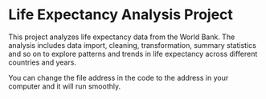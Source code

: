 # Life Expectancy Analysis Project

This project analyzes life expectancy data from the World Bank. The analysis includes data import, cleaning, transformation, summary statistics and so on to explore patterns and trends in life expectancy across different countries and years.

You can change the file address in the code to the address in your computer and it will run smoothly.
